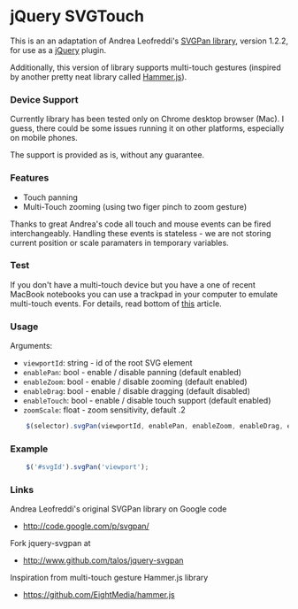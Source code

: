 # jQuery SVGTouch

This is an an adaptation of Andrea Leofreddi's [SVGPan library][],
version 1.2.2, for use as a [jQuery][] plugin.

Additionally, this version of library supports multi-touch gestures (inspired by another pretty neat library called [Hammer.js][]).

 [SVGPan library]: http://code.google.com/p/svgpan/
 [jQuery]: http://jquery.org/
 [Hammer.js]: https://github.com/EightMedia/hammer.js

### Device Support

Currently library has been tested only on Chrome desktop browser (Mac). I guess, there could be some issues running it on other platforms, especially on mobile phones.

The support is provided as is, without any guarantee.

### Features

* Touch panning
* Multi-Touch zooming (using two figer pinch to zoom gesture)

Thanks to great Andrea's code all touch and mouse events can be fired interchangeably. Handling these events is stateless - we are not storing current position or scale paramaters in temporary variables.

### Test

If you don't have a multi-touch device but you have a one of recent MacBook notebooks you can use a trackpad in your computer to emulate multi-touch events. For details, read bottom of [this][] article.

  [this]: http://www.html5rocks.com/en/mobile/touch/

### Usage

Arguments:

* `viewportId`: string - id of the root SVG element
* `enablePan`: bool - enable / disable panning (default enabled)
* `enableZoom`: bool - enable / disable zooming (default enabled)
* `enableDrag`: bool - enable / disable dragging (default disabled)
* `enableTouch`: bool - enable / disable touch support (default enabled)
* `zoomScale`: float - zoom sensitivity, default .2

```javascript
    $(selector).svgPan(viewportId, enablePan, enableZoom, enableDrag, enableTouch, zoomScale);
```

### Example

```javascript
    $('#svgId').svgPan('viewport');
```

### Links

Andrea Leofreddi's original SVGPan library on Google code

* <http://code.google.com/p/svgpan/>

Fork jquery-svgpan at

* <http://www.github.com/talos/jquery-svgpan>

Inspiration from multi-touch gesture Hammer.js library

* <https://github.com/EightMedia/hammer.js>
